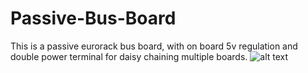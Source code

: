 # Passive-Bus-Board

This is a passive eurorack bus board, with on board 5v regulation and double power terminal for daisy chaining multiple boards.
![alt text](https://raw.githubusercontent.com/Techtomics/Passive-Bus-Board/master/BusBoard.png)
